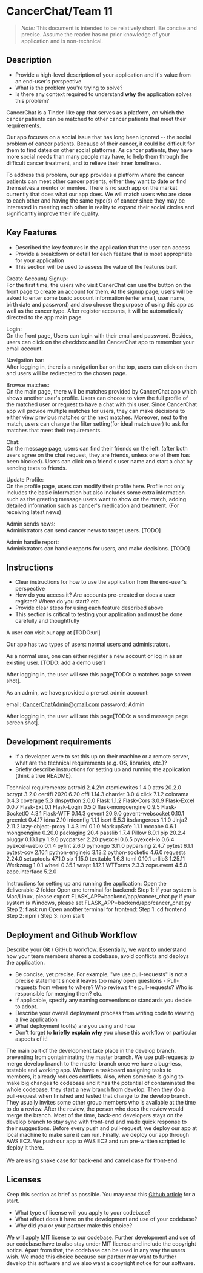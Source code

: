 # CancerChat/Team 11

> _Note:_ This document is intended to be relatively short. Be concise and precise. Assume the reader has no prior knowledge of your application and is non-technical. 

## Description 
 * Provide a high-level description of your application and it's value from an end-user's perspective
 * What is the problem you're trying to solve?
 * Is there any context required to understand **why** the application solves this problem?
 
 CancerChat is a Tinder-like app that serves as a platform, on which the cancer patients can be matched to other cancer patients that meet their requirements.
 
 Our app focuses on a social issue that has long been ignored -- the social problem of cancer patients. Because of their cancer, it could be difficult for them to find dates on other social platforms. As cancer patients, they have more social needs than many people may have, to help them through the difficult cancer treatment, and to relieve their inner loneliness.
 
 To address this problem, our app provides a platform where the cancer patients can meet other cancer patients, either they want to date or find themselves a mentor or mentee. There is no such app on the market currently that does what our app does. We will match users who are close to each other and having the same type(s) of cancer since they may be interested in meeting each other in reality to expand their social circles and significantly improve their life quality.

## Key Features
 * Described the key features in the application that the user can access
 * Provide a breakdown or detail for each feature that is most appropriate for your application
 * This section will be used to assess the value of the features built
 
Create Account/ Signup:  
For the first time, the users who visit CanerChat can use the button on the front page to create an account for them.
At the signup page, users will be asked to enter some basic account information (enter email, user name, birth date and password) and also choose the purpose of using this app as well as the cancer type. After register accounts, it will be automatically directed to the app main page.

Login:  
On the front page, Users can login with their email and password. Besides, users can click on the checkbox and let CancerChat app to remember your email account.

Navigation bar:  
After logging in, there is a navigation bar on the top, users can click on them and users will be redirected to the chosen page.

Browse matches:  
On the main page, there will be matches provided by CancerChat app which shows another user's profile. Users can choose to view the full profile of the matched user or request to have a chat with this user.
Since CancerChat app will provide multiple matches for users, they can make decisions to either view previous matches or the next matches.
Moreover, next to the match, users can change the filter setting(for ideal match user) to ask for matches that meet their requirements.

Chat:  
On the message page, users can find their friends on the left. (after both users agree on the chat request, they are friends, unless one of them has been blocked). Users can click on a friend's user name and start a chat by sending texts to friends.

Update Profile:  
On the profile page, users can modify their profile here. Profile not only includes the basic information but also includes some extra information such as the greeting message users want to show on the match, adding detailed information such as cancer's medication and treatment. (For receiving latest news)

Admin sends news:  
Administrators can send cancer news to target users. [TODO]

Admin handle report:  
Administrators can handle reports for users, and make decisions. [TODO]

 

## Instructions
 * Clear instructions for how to use the application from the end-user's perspective
 * How do you access it? Are accounts pre-created or does a user register? Where do you start? etc. 
 * Provide clear steps for using each feature described above
 * This section is critical to testing your application and must be done carefully and thoughtfully
 
 A user can visit our app at [TODO:url]
 
 Our app has two types of users: normal users and administrators.
 
 As a normal user, one can either register a new account or log in as an existing user. [TODO: add a demo user] 
 
 After logging in, the user will see this page[TODO: a matches page screen shot].
 
 As an admin, we have provided a pre-set admin account: 
 
 email: CancerChatAdmin@gmail.com
 password: Admin
 
  After logging in, the user will see this page[TODO: a send message page screen shot].
 
 ## Development requirements
 * If a developer were to set this up on their machine or a remote server, what are the technical requirements (e.g. OS, libraries, etc.)?
 * Briefly describe instructions for setting up and running the application (think a true README).
 
 Technical requirements:
    astroid           2.4.2\n
    atomicwrites      1.4.0
    attrs             20.2.0
    bcrypt            3.2.0
    certifi           2020.6.20
    cffi              1.14.3
    chardet           3.0.4
    click             7.1.2
    colorama          0.4.3
    coverage          5.3
    dnspython         2.0.0
    Flask             1.1.2
    Flask-Cors        3.0.9
    Flask-Excel       0.0.7
    Flask-Ext         0.1
    Flask-Login       0.5.0
    flask-mongoengine 0.9.5
    Flask-SocketIO    4.3.1
    Flask-WTF         0.14.3
    gevent            20.9.0
    gevent-websocket  0.10.1
    greenlet          0.4.17
    idna              2.10
    iniconfig         1.1.1
    isort             5.5.3
    itsdangerous      1.1.0
    Jinja2            2.11.2
    lazy-object-proxy 1.4.3
    lml               0.1.0
    MarkupSafe        1.1.1
    mccabe            0.6.1
    mongoengine       0.20.0
    packaging         20.4
    passlib           1.7.4
    Pillow            8.0.1
    pip               20.2.4
    pluggy            0.13.1
    py                1.9.0
    pycparser         2.20
    pyexcel           0.6.5
    pyexcel-io        0.6.4
    pyexcel-webio     0.1.4
    pylint            2.6.0
    pymongo           3.11.0
    pyparsing         2.4.7
    pytest            6.1.1
    pytest-cov        2.10.1
    python-engineio   3.13.2
    python-socketio   4.6.0
    requests          2.24.0
    setuptools        47.1.0
    six               1.15.0
    texttable         1.6.3
    toml              0.10.1
    urllib3           1.25.11
    Werkzeug          1.0.1
    wheel             0.35.1
    wrapt             1.12.1
    WTForms           2.3.3
    zope.event        4.5.0
    zope.interface    5.2.0
 
 Instructions for setting up and running the application:
 Open the deliverable-2 folder
     Open one terminal for backend:
     Step 1:
        if your system is Mac/Linux, please 
        export FLASK_APP=backend/app/cancer_chat.py
        if your system is Windows, please
        set FLASK_APP=backend/app/cancer_chat.py
     Step 2:
        flask run
     Open another terminal for frontend:
     Step 1:
        cd frontend
     Step 2:
        npm i
     Step 3:
        npm start
 
 ## Deployment and Github Workflow

Describe your Git / GitHub workflow. Essentially, we want to understand how your team members shares a codebase, avoid conflicts and deploys the application.
 * Be concise, yet precise. For example, "we use pull-requests" is not a precise statement since it leaves too many open questions - Pull-requests from where to where? Who reviews the pull-requests? Who is responsible for merging them? etc.
 * If applicable, specify any naming conventions or standards you decide to adopt.
 * Describe your overall deployment process from writing code to viewing a live application
 * What deployment tool(s) are you using and how
 * Don't forget to **briefly explain why** you chose this workflow or particular aspects of it!
 
The main part of the development take place in the develop branch, preventing from contaiminating the master branch. We use pull-requests to merge develop branch to the master branch once we have a bug-less, testable and working app. We have a taskboard assigning tasks to members, it already reduces conflicts. Also, when someone is going to make big changes to codebase and it has the potential of contaminated the whole codebase, they start a new branch from develop. Then they do a pull-request when finished and tested that change to the develop branch. They usually invites some other group members who is available at the time to do a review. After the review, the person who does the review would merge the branch. Most of the time, back-end developers stays on the develop branch to stay sync with front-end and made quick response to their suggestions. Before every push and pull-request, we deploy our app at local machine to make sure it can run. Finally, we deploy our app through AWS EC2. We push our app to AWS EC2 and run pre-written scripted to deploy it there. <br><br/>
We are using snake case for back-end and camel case for front-end.

 ## Licenses 

 Keep this section as brief as possible. You may read this [Github article](https://help.github.com/en/github/creating-cloning-and-archiving-repositories/licensing-a-repository) for a start.

 * What type of license will you apply to your codebase?
 * What affect does it have on the development and use of your codebase?
 * Why did you or your partner make this choice?

We will apply MIT license to our codebase. 
Further development and use of our codebase have to also stay under MIT license and include the copyright notice. 
Apart from that, the codebase can be used in any way the users wish. 
We made this choice because our partner may want to further develop this software and we also want a copyright notice for our software.
